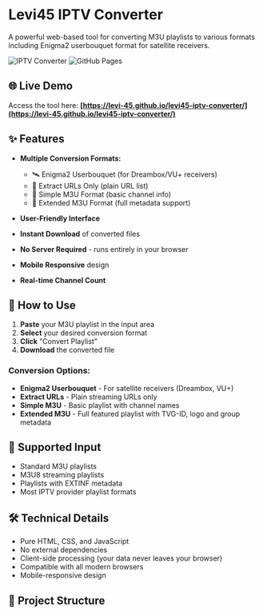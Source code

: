 # Levi45 IPTV Converter

A powerful web-based tool for converting M3U playlists to various formats including Enigma2 userbouquet format for satellite receivers.

![IPTV Converter](https://img.shields.io/badge/Version-2.0-blue)
![GitHub Pages](https://img.shields.io/badge/GitHub-Pages-green)

## 🌐 Live Demo

Access the tool here: **[https://levi-45.github.io/levi45-iptv-converter/](https://levi-45.github.io/levi45-iptv-converter/)**

## ✨ Features

- **Multiple Conversion Formats:**
  - 🛰️ Enigma2 Userbouquet (for Dreambox/VU+ receivers)
  - 🔗 Extract URLs Only (plain URL list)
  - 📝 Simple M3U Format (basic channel info)
  - 🎯 Extended M3U Format (full metadata support)

- **User-Friendly Interface**
- **Instant Download** of converted files
- **No Server Required** - runs entirely in your browser
- **Mobile Responsive** design
- **Real-time Channel Count**

## 🚀 How to Use

1. **Paste** your M3U playlist in the input area
2. **Select** your desired conversion format
3. **Click** "Convert Playlist"
4. **Download** the converted file

### Conversion Options:

- **Enigma2 Userbouquet** - For satellite receivers (Dreambox, VU+)
- **Extract URLs** - Plain streaming URLs only
- **Simple M3U** - Basic playlist with channel names
- **Extended M3U** - Full featured playlist with TVG-ID, logo and group metadata

## 📁 Supported Input

- Standard M3U playlists
- M3U8 streaming playlists
- Playlists with EXTINF metadata
- Most IPTV provider playlist formats

## 🛠️ Technical Details

- Pure HTML, CSS, and JavaScript
- No external dependencies
- Client-side processing (your data never leaves your browser)
- Compatible with all modern browsers
- Mobile-responsive design

## 🔧 Project Structure
